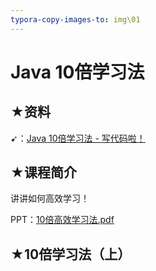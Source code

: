 ```yaml
---
typora-copy-images-to: img\01
---
```


# Java 10倍学习法

## ★资料

➹：[Java 10倍学习法 - 写代码啦！](https://xiedaimala.com/tasks/61fce4c6-f678-4f9e-b88c-b8728acd6114)

## ★课程简介

讲讲如何高效学习！

PPT：[10倍高效学习法.pdf](./pdf/01.pdf)

## ★10倍学习法（上）

